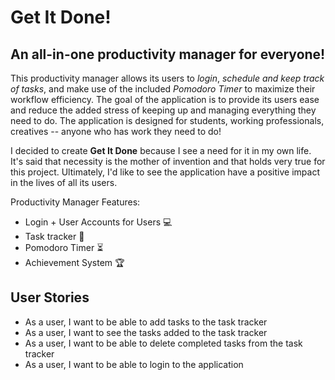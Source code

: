 # Get It Done!

## An all-in-one productivity manager for everyone!

This productivity manager allows its users to *login*, *schedule and keep track of tasks*, and make use 
of the included *Pomodoro Timer* to maximize their workflow efficiency. 
The goal of the application is to provide its users ease and reduce the added stress 
of keeping up and managing everything they need to do. The application is designed for 
students, working professionals, creatives -- anyone who has work they need to do! <br>

I decided to create **Get It Done** because I see a need for it in my own life. It's said 
that necessity is the mother of invention and that holds very true for this project. Ultimately, I'd like to 
see the application have a positive impact in the lives of all its users.

Productivity Manager Features:
- Login + User Accounts for Users :computer:
- Task tracker :memo:
- Pomodoro Timer :hourglass_flowing_sand:
- Achievement System :trophy:

## User Stories

- As a user, I want to be able to add tasks to the task tracker
- As a user, I want to see the tasks added to the task tracker
- As a user, I want to be able to delete completed tasks from the task tracker
- As a user, I want to be able to login to the application

